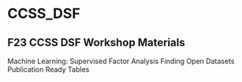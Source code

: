 # CCSS_DSF
F23 CCSS DSF Workshop Materials
-------------------------------------
Machine Learning: Supervised
Factor Analysis
Finding Open Datasets
Publication Ready Tables

